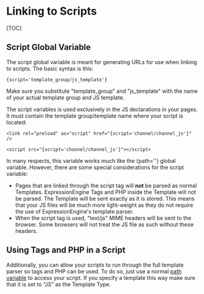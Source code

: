 <!--
    This source file is part of the open source project
    ExpressionEngine User Guide (https://github.com/ExpressionEngine/ExpressionEngine-User-Guide)

    @link      https://expressionengine.com/
    @copyright Copyright (c) 2003-2020, Packet Tide, LLC (https://packettide.com)
    @license   https://expressionengine.com/license Licensed under Apache License, Version 2.0
-->

# Linking to Scripts

[TOC]

## Script Global Variable

The script global variable is meant for generating URLs for use when linking to scripts. The basic syntax is this:

    {script='template_group/js_template'}

Make sure you substitute "template_group" and "js_template" with the name of your actual template group and JS template.

The script variables is used exclusively in the JS declarations in your pages. It must contain the template group/template name where your script is located:

    <link rel="preload" as="script" href="{script='channel/channel_js'}" />

    <script src="{script='channel/channel_js'}"></script>

In many respects, this variable works much like the {path=''} global variable. However, there are some special considerations for the script variable:

- Pages that are linked through the script tag will **not** be parsed as normal Templates. ExpressionEngine Tags and PHP inside the Template will not be parsed. The Template will be sent exactly as it is stored. This means that your JS files will be much more light-weight as they do not require the use of ExpressionEngine's template parser.
- When the script tag is used, "text/js" MIME headers will be sent to the browser. Some browsers will not treat the JS file as such without these headers.

## Using Tags and PHP in a Script

Additionally, you can allow your scripts to run through the full template parser so tags and PHP can be used. To do so, just use a normal [path variable](templates/globals/path.md) to access your script. If you specify a template this way make sure that it is set to "JS" as the Template Type.
